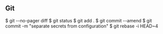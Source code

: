 ## Git
  $ git --no-pager diff
  $ git status
  $ git add .
  $ git commit --amend
  $ git commit -m "separate secrets from configuration"
  $ git rebase -i HEAD~4
